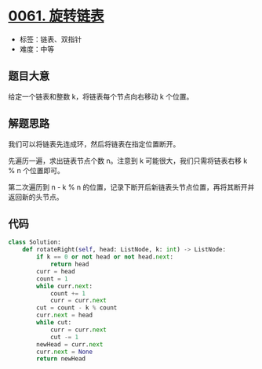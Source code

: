 # [0061. 旋转链表](https://leetcode.cn/problems/rotate-list/)

- 标签：链表、双指针
- 难度：中等

## 题目大意

给定一个链表和整数 k，将链表每个节点向右移动 k 个位置。

## 解题思路

我们可以将链表先连成环，然后将链表在指定位置断开。

先遍历一遍，求出链表节点个数 n。注意到 k 可能很大，我们只需将链表右移 k % n 个位置即可。

第二次遍历到 n - k % n 的位置，记录下断开后新链表头节点位置，再将其断开并返回新的头节点。

## 代码

```Python
class Solution:
    def rotateRight(self, head: ListNode, k: int) -> ListNode:
        if k == 0 or not head or not head.next:
            return head
        curr = head
        count = 1
        while curr.next:
            count += 1
            curr = curr.next
        cut = count - k % count
        curr.next = head
        while cut:
            curr = curr.next
            cut -= 1
        newHead = curr.next
        curr.next = None
        return newHead
```

